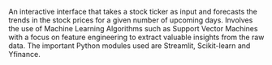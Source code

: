 An interactive interface that takes a stock ticker as input and forecasts the trends in the stock prices for a given number of upcoming days.
Involves the use of Machine Learning Algorithms such as Support Vector Machines with a focus on feature engineering to extract valuable insights from the raw data.
The important Python modules used are Streamlit, Scikit-learn and Yfinance.
